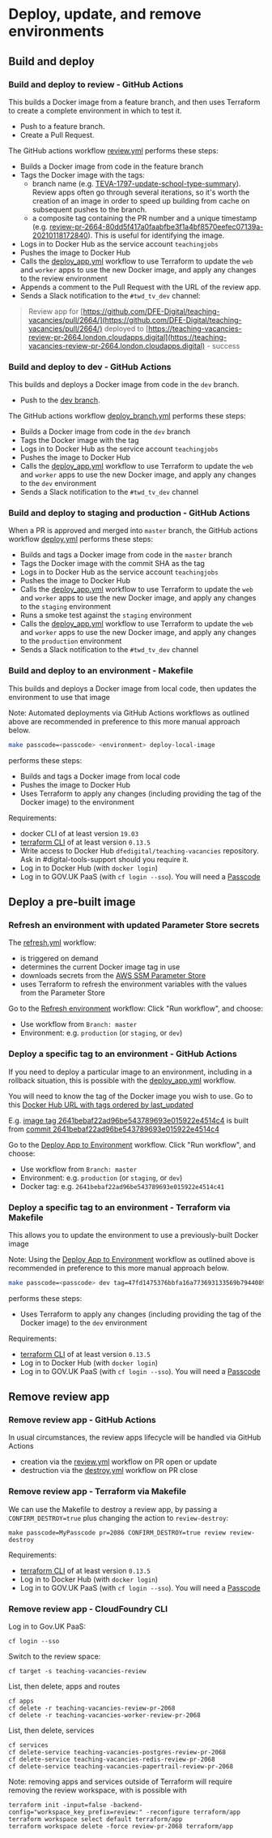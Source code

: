 # Deploy, update, and remove environments

## Build and deploy

### Build and deploy to review - GitHub Actions

This builds a Docker image from a feature branch, and then uses Terraform to create a complete environment in which to test it.

- Push to a feature branch.
- Create a Pull Request.

The GitHub actions workflow [review.yml](/.github/workflows/review.yml) performs these steps:
- Builds a Docker image from code in the feature branch
- Tags the Docker image with the tags:
    - branch name (e.g. [TEVA-1797-update-school-type-summary](https://hub.docker.com/layers/dfedigital/teaching-vacancies/TEVA-1797-update-school-type-summary/images/sha256-dc01451b1486e40a3fb1a32ca577c65ece1a28a2ff27eefbd2455202c93caa71?context=explore)). Review apps often go through several iterations, so it's worth the creation of an image in order to speed up building from cache on subsequent pushes to the branch.
    - a composite tag containing the PR number and a unique timestamp (e.g. [review-pr-2664-80dd5f417a0faabfbe3f1a4bf8570eefec07139a-20210118172840](https://hub.docker.com/layers/dfedigital/teaching-vacancies/review-pr-2664-80dd5f417a0faabfbe3f1a4bf8570eefec07139a-20210118172840/images/sha256-dc01451b1486e40a3fb1a32ca577c65ece1a28a2ff27eefbd2455202c93caa71?context=explore)). This is useful for identifying the image.
- Logs in to Docker Hub as the service account `teachingjobs`
- Pushes the image to Docker Hub
- Calls the [deploy_app.yml](/.github/workflows/deploy_app.yml) workflow to use Terraform to update the `web` and `worker` apps to use the new Docker image, and apply any changes to the review environment
- Appends a comment to the Pull Request with the URL of the review app.
- Sends a Slack notification to the `#twd_tv_dev` channel:
> Review app for [https://github.com/DFE-Digital/teaching-vacancies/pull/2664/](https://github.com/DFE-Digital/teaching-vacancies/pull/2664/) deployed to [https://teaching-vacancies-review-pr-2664.london.cloudapps.digital](https://teaching-vacancies-review-pr-2664.london.cloudapps.digital) - success

### Build and deploy to dev - GitHub Actions

This builds and deploys a Docker image from code in the `dev` branch.

- Push to the [dev branch](https://github.com/DFE-Digital/teaching-vacancies/tree/dev).

The GitHub actions workflow [deploy_branch.yml](/.github/workflows/deploy_branch.yml) performs these steps:

- Builds a Docker image from code in the `dev` branch
- Tags the Docker image with the tag
- Logs in to Docker Hub as the service account `teachingjobs`
- Pushes the image to Docker Hub
- Calls the [deploy_app.yml](/.github/workflows/deploy_app.yml) workflow to use Terraform to update the `web` and `worker` apps to use the new Docker image, and apply any changes to the `dev` environment
- Sends a Slack notification to the `#twd_tv_dev` channel

### Build and deploy to staging and production - GitHub Actions

When a PR is approved and merged into `master` branch, the GitHub actions workflow [deploy.yml](/.github/workflows/deploy) performs these steps:

- Builds and tags a Docker image from code in the `master` branch
- Tags the Docker image with the commit SHA as the tag
- Logs in to Docker Hub as the service account `teachingjobs`
- Pushes the image to Docker Hub
- Calls the [deploy_app.yml](/.github/workflows/deploy_app.yml) workflow to use Terraform to update the `web` and `worker` apps to use the new Docker image, and apply any changes to the `staging` environment
- Runs a smoke test against the `staging` environment
- Calls the [deploy_app.yml](/.github/workflows/deploy_app.yml) workflow to use Terraform to update the `web` and `worker` apps to use the new Docker image, and apply any changes to the `production` environment
- Sends a Slack notification to the `#twd_tv_dev` channel

### Build and deploy to an environment - Makefile

This builds and deploys a Docker image from local code, then updates the environment to use that image

Note: Automated deployments via GitHub Actions workflows as outlined above are recommended in preference to this more manual approach below.

```bash
make passcode=<passcode> <environment> deploy-local-image
```
performs these steps:

- Builds and tags a Docker image from local code
- Pushes the image to Docker Hub
- Uses Terraform to apply any changes (including providing the tag of the Docker image) to the environment

Requirements:
- docker CLI of at least version `19.03`
- [terraform CLI](https://www.terraform.io/downloads.html) of at least version `0.13.5`
- Write access to Docker Hub `dfedigital/teaching-vacancies` repository. Ask in #digital-tools-support should you require it.
- Log in to Docker Hub (with `docker login`)
- Log in to GOV.UK PaaS (with `cf login --sso`). You will need a [Passcode](https://login.london.cloud.service.gov.uk/passcode)

## Deploy a pre-built image

### Refresh an environment with updated Parameter Store secrets

The [refresh.yml](/.github/workflows/refresh.yml) workflow:
- is triggered on demand
- determines the current Docker image tag in use
- downloads secrets from the [AWS SSM Parameter Store](https://eu-west-2.console.aws.amazon.com/systems-manager/parameters/?region=eu-west-2&tab=Table)
- uses Terraform to refresh the environment variables with the values from the Parameter Store

Go to the [Refresh environment](https://github.com/DFE-Digital/teaching-vacancies/actions?query=workflow%3A%22Refresh+environment%22) workflow:
Click "Run workflow", and choose:
- Use workflow from `Branch: master`
- Environment: e.g. `production` (or `staging`, or `dev`)

### Deploy a specific tag to an environment - GitHub Actions

If you need to deploy a particular image to an environment, including in a rollback situation, this is possible with the [deploy_app.yml](/.github/workflows/deploy_app.yml) workflow.

You will need to know the tag of the Docker image you wish to use. Go to this [Docker Hub URL with tags ordered by last_updated](https://hub.docker.com/r/dfedigital/teaching-vacancies/tags?page=1&ordering=last_updated)

E.g. [image tag 2641bebaf22ad96be543789693e015922e4514c4](https://hub.docker.com/layers/dfedigital/teaching-vacancies/2641bebaf22ad96be543789693e015922e4514c4/images/sha256-804c11e347b156a65c4ffe504e11e97917550d3ea11fed4e1697fdfc3725f3f7?context=explore)
is built from [commit 2641bebaf22ad96be543789693e015922e4514c4](https://github.com/DFE-Digital/teaching-vacancies/commit/2641bebaf22ad96be543789693e015922e4514c4)

Go to the [Deploy App to Environment](https://github.com/DFE-Digital/teaching-vacancies/actions?query=workflow%3A%22Deploy+App+to+Environment%22) workflow.
Click "Run workflow", and choose:
- Use workflow from `Branch: master`
- Environment: e.g. `production` (or `staging`, or `dev`)
- Docker tag: e.g. `2641bebaf22ad96be543789693e015922e4514c41`

### Deploy a specific tag to an environment - Terraform via Makefile

This allows you to update the environment to use a previously-built Docker image

Note: Using the [Deploy App to Environment](https://github.com/DFE-Digital/teaching-vacancies/actions?query=workflow%3A%22Deploy+App+to+Environment%22)  workflow as outlined above is recommended in preference to this more manual approach below.

```bash
make passcode=<passcode> dev tag=47fd1475376bbfa16a773693133569b794408995 terraform-app-apply
```
performs these steps:

- Uses Terraform to apply any changes (including providing the tag of the Docker image) to the `dev` environment

Requirements:
- [terraform CLI](https://www.terraform.io/downloads.html) of at least version `0.13.5`
- Log in to Docker Hub (with `docker login`)
- Log in to GOV.UK PaaS (with `cf login --sso`). You will need a [Passcode](https://login.london.cloud.service.gov.uk/passcode)

## Remove review app

### Remove review app - GitHub Actions

In usual circumstances, the review apps lifecycle will be handled via GitHub Actions
- creation via the [review.yml](.github/workflows/review.yml) workflow on PR open or update
- destruction via the [destroy.yml](.github/workflows/destroy.yml) workflow on PR close

### Remove review app - Terraform via Makefile

We can use the Makefile to destroy a review app, by passing a `CONFIRM_DESTROY=true` plus changing the action to `review-destroy`:
```
make passcode=MyPasscode pr=2086 CONFIRM_DESTROY=true review review-destroy
```

Requirements:
- [terraform CLI](https://www.terraform.io/downloads.html) of at least version `0.13.5`
- Log in to Docker Hub (with `docker login`)
- Log in to GOV.UK PaaS (with `cf login --sso`). You will need a [Passcode](https://login.london.cloud.service.gov.uk/passcode)

### Remove review app - CloudFoundry CLI

Log in to Gov.UK PaaS:
```
cf login --sso
```

Switch to the review space:
```
cf target -s teaching-vacancies-review
```

List, then delete, apps and routes
```
cf apps
cf delete -r teaching-vacancies-review-pr-2068
cf delete -r teaching-vacancies-worker-review-pr-2068
```

List, then delete, services
```
cf services
cf delete-service teaching-vacancies-postgres-review-pr-2068
cf delete-service teaching-vacancies-redis-review-pr-2068
cf delete-service teaching-vacancies-papertrail-review-pr-2068
```

Note: removing apps and services outside of Terraform will require removing the review workspace, with is possible with
```
terraform init -input=false -backend-config="workspace_key_prefix=review:" -reconfigure terraform/app
terraform workspace select default terraform/app
terraform workspace delete -force review-pr-2068 terraform/app
```
